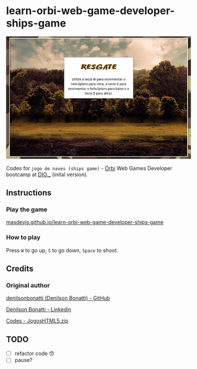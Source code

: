 # learn-orbi-web-game-developer-ships-game

![screenshot](./imgs/ships.png?raw=true "screenshot")

Codes for `jogo de naves (ships game)` - [Órbi](https://orbi.co/) Web Games Developer bootcamp at [DIO.\_](https://www.dio.me/en) (inital version).

## Instructions

### Play the game

[maxdevjs.github.io/learn-orbi-web-game-developer-ships-game](https://maxdevjs.github.io/learn-orbi-web-game-developer-ships-game/)

### How to play

Press `W` to go up, `S` to go down, `Space` to shoot.

## Credits

### Original author

[denilsonbonatti (Denilson Bonatti) - GitHub](https://github.com/denilsonbonatti)

[Denilson Bonatti - Linkedin](https://www.linkedin.com/in/denilson-bonatti-54a14529/)

[Codes - JogosHTML5.zip](https://www.dropbox.com/s/17010wb608q4olu/JogosHTML5.zip)

## TODO

- [ ] refactor code 😙
- [ ] pause?
